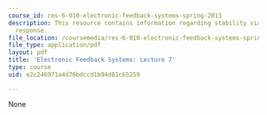 ```yaml
---
course_id: res-6-010-electronic-feedback-systems-spring-2013
description: This resource contains information regarding stability via frequency
  response.
file_location: /coursemedia/res-6-010-electronic-feedback-systems-spring-2013/e2c246971a4d76bdccd1b94d81c65259_MITRES_6-010S13_lec07.pdf
file_type: application/pdf
layout: pdf
title: 'Electronic Feedback Systems: Lecture 7'
type: course
uid: e2c246971a4d76bdccd1b94d81c65259

---
```

None